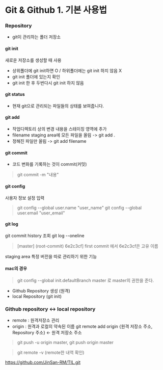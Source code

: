# Git & Github 1. 기본 사용법
### Repository
* git이 관리하는 폴더 저장소
#### git init 
새로운 저장소를 생성할 때 사용
* 상위폴더에 git init하면 O / 하위폴더에는 git init 하지 않음 X
* git init 폴더에 있는지 확인
* git init 한 후 두번다시 git init 하지 않음

#### git status
- 현재 git으로 관리되는 파일들의 상태를 보여줍니다.

#### git add 
 - 작업디렉토리 상의 변경 내용을 스테이징 영역에 추가
 - filename staging area에 모든 파일을 올림 -> git add . 
 - 정해진 파일만 올림 -> git add filename

#### git commit
 - 코드 변화를 기록하는 것이 commit(커밋)
>git commit -m "내용"

#### git config
사용자 정보 설정 입력
>git config --global user.name "user_name"
git config --global user.email "user_email"

#### git log
git commit history 조회
git log --oneline
>[master] (root-commit) 6e2c3cf] first commit 에서 6e2c3cf은 고유 이름

staging area 특정 버전을 따로 관리하기 위한 기능

#### mac의 경우
>git config --global init.defaultBranch master
로 master의 권한을 준다.

- Github Repository 생성 (원격)
- local Repository (git init)


### Github repository <-> local repository

- remote : 원격저장소 관리 
- origin : 원격과 로컬의 약속된 이름
git remote add origin {원격 저장소 주소, Repository 주소} <- 원격 저장소 주소
>git push -u origin master, git push origin master

>git remote -v (remote한 내역 확인)

https://github.com/JinSan-RM/TIL.git
